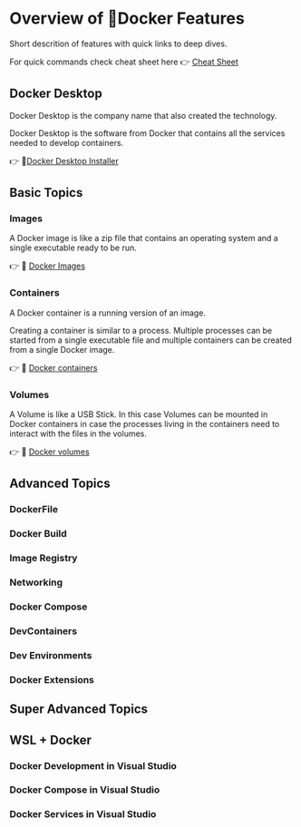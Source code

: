# Overview of :whale2:Docker Features

Short descrition of features with quick links to deep dives.

For quick commands check cheat sheet here :point_right: [Cheat Sheet](Cheatsheet.md) 

## Docker Desktop

Docker Desktop is the company name that also created the technology.

Docker Desktop is the software from Docker that contains 
all the services needed to develop containers.

:point_right: :link:[Docker Desktop Installer](https://docs.docker.com/desktop/windows/install/)

## Basic Topics

### Images

A Docker image is like a zip file that contains an operating system and a single executable ready to be run.

:point_right: :link: [Docker Images](Images.md)

### Containers

A Docker container is a running version of an image.

Creating a container is similar to a process. Multiple processes can be started from a single executable file and multiple containers can be created from a single Docker image.

:point_right: :link: [Docker containers](Containers.md)

### Volumes

A Volume is like a USB Stick. In this case Volumes can be mounted in Docker containers in case the processes living in the containers need to interact with the files in the volumes. 

:point_right: :link: [Docker volumes](Volumes.md)

## Advanced Topics

### DockerFile

### Docker Build

### Image Registry

### Networking

### Docker Compose

### DevContainers

### Dev Environments

### Docker Extensions

## Super Advanced Topics

## WSL + Docker

### Docker Development in Visual Studio

### Docker Compose in Visual Studio

### Docker Services in Visual Studio